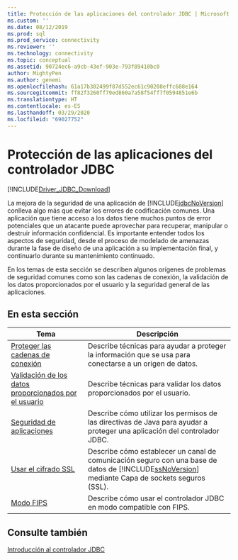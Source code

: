 ```yaml
---
title: Protección de las aplicaciones del controlador JDBC | Microsoft Docs
ms.custom: ''
ms.date: 08/12/2019
ms.prod: sql
ms.prod_service: connectivity
ms.reviewer: ''
ms.technology: connectivity
ms.topic: conceptual
ms.assetid: 90724ec6-a9cb-43ef-903e-793f89410bc0
author: MightyPen
ms.author: genemi
ms.openlocfilehash: 61a17b302499f87d552ec61c90208effc688e164
ms.sourcegitcommit: ff82f3260ff79ed860a7a58f54ff7f0594851e6b
ms.translationtype: HT
ms.contentlocale: es-ES
ms.lasthandoff: 03/29/2020
ms.locfileid: "69027752"
---
```

# <a name="securing-jdbc-driver-applications"></a>Protección de las aplicaciones del controlador JDBC

[!INCLUDE[Driver_JDBC_Download](../../includes/driver_jdbc_download.md)]

La mejora de la seguridad de una aplicación de [!INCLUDE[jdbcNoVersion](../../includes/jdbcnoversion_md.md)] conlleva algo más que evitar los errores de codificación comunes. Una aplicación que tiene acceso a los datos tiene muchos puntos de error potenciales que un atacante puede aprovechar para recuperar, manipular o destruir información confidencial. Es importante entender todos los aspectos de seguridad, desde el proceso de modelado de amenazas durante la fase de diseño de una aplicación a su implementación final, y continuarlo durante su mantenimiento continuado.  
  
En los temas de esta sección se describen algunos orígenes de problemas de seguridad comunes como son las cadenas de conexión, la validación de los datos proporcionados por el usuario y la seguridad general de las aplicaciones.  
  
## <a name="in-this-section"></a>En esta sección  
  
| Tema                                                                            | Descripción                                                                                                                                                           |
| -------------------------------------------------------------------------------- | --------------------------------------------------------------------------------------------------------------------------------------------------------------------- |
| [Proteger las cadenas de conexión](../../connect/jdbc/securing-connection-strings.md) | Describe técnicas para ayudar a proteger la información que se usa para conectarse a un origen de datos.                                                                                    |
| [Validación de los datos proporcionados por el usuario](../../connect/jdbc/validating-user-input.md)             | Describe técnicas para validar los datos proporcionados por el usuario.                                                                                                                          |
| [Seguridad de aplicaciones](../../connect/jdbc/application-security.md)               | Describe cómo utilizar los permisos de las directivas de Java para ayudar a proteger una aplicación del controlador JDBC.                                                                                |
| [Usar el cifrado SSL](../../connect/jdbc/using-ssl-encryption.md)               | Describe cómo establecer un canal de comunicación seguro con una base de datos de [!INCLUDE[ssNoVersion](../../includes/ssnoversion-md.md)] mediante Capa de sockets seguros (SSL). |
| [Modo FIPS](../../connect/jdbc/fips-mode.md)                                     | Describe cómo usar el controlador JDBC en modo compatible con FIPS.                                                                                                              |
  
## <a name="see-also"></a>Consulte también  

 [Introducción al controlador JDBC](../../connect/jdbc/overview-of-the-jdbc-driver.md)  
